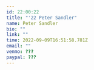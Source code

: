 ```yaml
---
id: 22:00:22
title: "'22 Peter Sandler"
name: Peter Sandler
bio: ""
link: ""
time: 2022-09-09T16:51:58.781Z
email: ""
venmo: ???
paypal: ???
---
```


